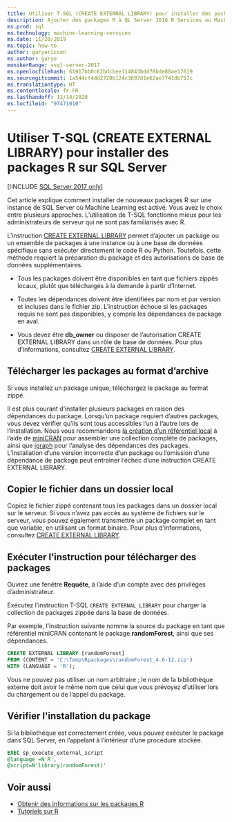 ```yaml
---
title: Utiliser T-SQL (CREATE EXTERNAL LIBRARY) pour installer des packages R
description: Ajouter des packages R à QL Server 2016 R Services ou Machine Learning Services SQL Server (dans la base de données).
ms.prod: sql
ms.technology: machine-learning-services
ms.date: 11/20/2019
ms.topic: how-to
author: garyericson
ms.author: garye
monikerRange: =sql-server-2017
ms.openlocfilehash: 61917bb0c62bdcbee114843bdd78bde80ae17619
ms.sourcegitcommit: 1a544cf4dd2720b124c3697d1e62ae7741db757c
ms.translationtype: HT
ms.contentlocale: fr-FR
ms.lasthandoff: 12/14/2020
ms.locfileid: "97471010"
---
```

# <a name="use-t-sql-create-external-library-to-install-r-packages-on-sql-server"></a>Utiliser T-SQL (CREATE EXTERNAL LIBRARY) pour installer des packages R sur SQL Server
[!INCLUDE [SQL Server 2017 only](../../includes/applies-to-version/sqlserver2017-only.md)]

Cet article explique comment installer de nouveaux packages R sur une instance de SQL Server où Machine Learning est activé. Vous avez le choix entre plusieurs approches. L’utilisation de T-SQL fonctionne mieux pour les administrateurs de serveur qui ne sont pas familiarisés avec R.

L’instruction [CREATE EXTERNAL LIBRARY](../../t-sql/statements/create-external-library-transact-sql.md) permet d’ajouter un package ou un ensemble de packages à une instance ou à une base de données spécifique sans exécuter directement le code R ou Python. Toutefois, cette méthode requiert la préparation du package et des autorisations de base de données supplémentaires.

+ Tous les packages doivent être disponibles en tant que fichiers zippés locaux, plutôt que téléchargés à la demande à partir d’Internet.

+ Toutes les dépendances doivent être identifiées par nom et par version et incluses dans le fichier zip. L’instruction échoue si les packages requis ne sont pas disponibles, y compris les dépendances de package en aval. 

+ Vous devez être **db_owner** ou disposer de l’autorisation CREATE EXTERNAL LIBRARY dans un rôle de base de données. Pour plus d’informations, consultez [CREATE EXTERNAL LIBRARY](../../t-sql/statements/create-external-library-transact-sql.md).

## <a name="download-packages-in-archive-format"></a>Télécharger les packages au format d’archive

Si vous installez un package unique, téléchargez le package au format zippé.

Il est plus courant d’installer plusieurs packages en raison des dépendances du package. Lorsqu’un package requiert d’autres packages, vous devez vérifier qu’ils sont tous accessibles l’un à l’autre lors de l’installation. Nous vous recommandons [la création d’un référentiel local](create-a-local-package-repository-using-minicran.md) à l’aide de [miniCRAN](https://andrie.github.io/miniCRAN/) pour assembler une collection complète de packages, ainsi que [igraph](https://igraph.org/r/) pour l’analyse des dépendances des packages. L’installation d’une version incorrecte d’un package ou l’omission d’une dépendance de package peut entraîner l’échec d’une instruction CREATE EXTERNAL LIBRARY. 

## <a name="copy-the-file-to-a-local-folder"></a>Copier le fichier dans un dossier local

Copiez le fichier zippé contenant tous les packages dans un dossier local sur le serveur. Si vous n’avez pas accès au système de fichiers sur le serveur, vous pouvez également transmettre un package complet en tant que variable, en utilisant un format binaire. Pour plus d’informations, consultez [CREATE EXTERNAL LIBRARY](../../t-sql/statements/create-external-library-transact-sql.md).

## <a name="run-the-statement-to-upload-packages"></a>Exécuter l’instruction pour télécharger des packages

Ouvrez une fenêtre **Requête**, à l’aide d’un compte avec des privilèges d’administrateur.

Exécutez l’instruction T-SQL `CREATE EXTERNAL LIBRARY` pour charger la collection de packages zippée dans la base de données.

Par exemple, l’instruction suivante nomme la source du package en tant que référentiel miniCRAN contenant le package **randomForest**, ainsi que ses dépendances. 

```sql
CREATE EXTERNAL LIBRARY [randomForest]
FROM (CONTENT = 'C:\Temp\Rpackages\randomForest_4.6-12.zip')
WITH (LANGUAGE = 'R');
```

Vous ne pouvez pas utiliser un nom arbitraire ; le nom de la bibliothèque externe doit avoir le même nom que celui que vous prévoyez d’utiliser lors du chargement ou de l’appel du package.

## <a name="verify-package-installation"></a>Vérifier l'installation du package

Si la bibliothèque est correctement créée, vous pouvez exécuter le package dans SQL Server, en l’appelant à l’intérieur d’une procédure stockée.
    
```sql
EXEC sp_execute_external_script
@language =N'R',
@script=N'library(randomForest)'
```

## <a name="see-also"></a>Voir aussi

+ [Obtenir des informations sur les packages R](r-package-information.md)
+ [Tutoriels sur R](../tutorials/r-tutorials.md)